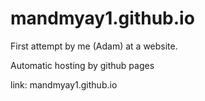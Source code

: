 # mandmyay1.github.io
First attempt by me (Adam) at a website.  

Automatic hosting by github pages

link: mandmyay1.github.io

